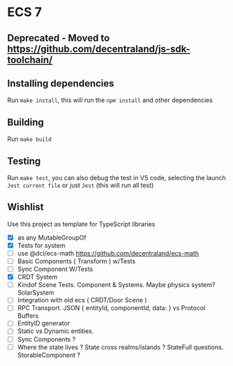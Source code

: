 # ECS 7

## Deprecated - Moved to https://github.com/decentraland/js-sdk-toolchain/

## Installing dependencies
Run `make install`, this will run the `npm install` and other dependencies

## Building
Run `make build`

## Testing
Run `make test`, you can also debug the test in VS code, selecting the launch `Jest current file` or just `Jest` (this will run all test)

## Wishlist 
Use this project as template for TypeScript libraries
- [x] as any MutableGroupOf
- [x] Tests for system
- [ ] use @dcl/ecs-math https://github.com/decentraland/ecs-math
- [ ] Basic Components ( Transform ) w/Tests
- [ ] Sync Component W/Tests
- [x] CRDT System
- [ ] Kindof Scene Tests. Component & Systems. Maybe physics system? SolarSystem
- [ ] Integration with old ecs ( CRDT/Door Scene )
- [ ] RPC Transport. JSON { entityId, componentId, data: } vs Protocol Buffers
- [ ] EntityID generator
- [ ] Static vs Dynamic entities.
- [ ] Sync Components ?
- [ ] Where the state lives ? State cross realms/islands ? StateFull questions. StorableComponent ?
